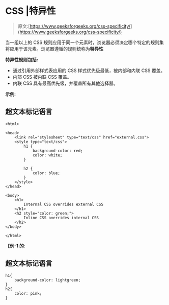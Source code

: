 # CSS |特异性

> 原文:[https://www.geeksforgeeks.org/css-specificity/](https://www.geeksforgeeks.org/css-specificity/)

当一组以上的 CSS 规则应用于同一个元素时，浏览器必须决定哪个特定的规则集将应用于该元素。浏览器遵循的规则统称为**特异性**

**特异性规则包括:**

*   通过引用外部样式表应用的 CSS 样式优先级最低，被内部和内联 CSS 覆盖。
*   内部 CSS 被内联 CSS 覆盖。
*   内联 CSS 具有最高优先级，并覆盖所有其他选择器。

**示例:**

## 超文本标记语言

```
<html>

<head>
    <link rel="stylesheet" type="text/css" href="external.css">
    <style type="text/css">
        h1 {
            background-color: red;
            color: white;
        }

        h2 {
            color: blue;
        }
    </style>
</head>

<body>
    <h1>
        Internal CSS overrides external CSS
    </h1>
    <h2 style="color: green;">
        Inline CSS overrides internal CSS
    </h2>
</body>

</html>
```

**【例-1 的**:

## 超文本标记语言

```
h1{
    background-color: lightgreen;
}
h2{
    color: pink;
}
```